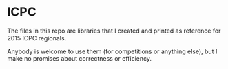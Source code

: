 # ICPC
The files in this repo are libraries that I created and printed as reference for 2015 ICPC regionals.

Anybody is welcome to use them (for competitions or anything else), but I make no promises about correctness or efficiency.
